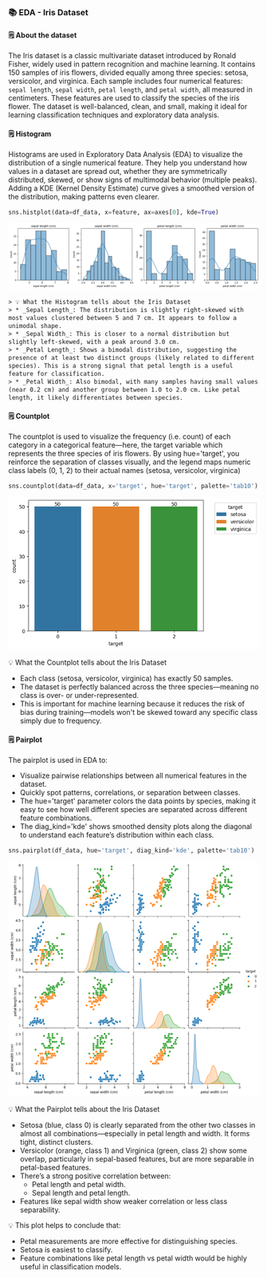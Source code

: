 ### 📚 EDA - Iris Dataset

#### 🗒️ About the dataset
The Iris dataset is a classic multivariate dataset introduced by Ronald Fisher, widely used in pattern recognition and machine learning. It contains 150 samples of iris flowers, divided equally among three species: setosa, versicolor, and virginica. Each sample includes four numerical features: `sepal length`, `sepal width`, `petal length`, and `petal width`, all measured in centimeters. These features are used to classify the species of the iris flower. The dataset is well-balanced, clean, and small, making it ideal for learning classification techniques and exploratory data analysis.

#### 🗒️ Histogram
Histograms are used in Exploratory Data Analysis (EDA) to visualize the distribution of a single numerical feature. They help you understand how values in a dataset are spread out, whether they are symmetrically distributed, skewed, or show signs of multimodal behavior (multiple peaks). Adding a KDE (Kernel Density Estimate) curve gives a smoothed version of the distribution, making patterns even clearer.

```python
sns.histplot(data=df_data, x=feature, ax=axes[0], kde=True)
```

![Histogram](/assets/histogram.png)

    > 💡 What the Histogram tells about the Iris Dataset
    > * _Sepal Length_: The distribution is slightly right-skewed with most values clustered between 5 and 7 cm. It appears to follow a unimodal shape.
    > * _Sepal Width_: This is closer to a normal distribution but slightly left-skewed, with a peak around 3.0 cm.
    > * _Petal Length_: Shows a bimodal distribution, suggesting the presence of at least two distinct groups (likely related to different species). This is a strong signal that petal length is a useful feature for classification.
    > * _Petal Width_: Also bimodal, with many samples having small values (near 0.2 cm) and another group between 1.0 to 2.0 cm. Like petal length, it likely differentiates between species.

#### 🗒️ Countplot
The countplot is used to visualize the frequency (i.e. count) of each category in a categorical feature—here, the target variable which represents the three species of iris flowers. By using hue='target', you reinforce the separation of classes visually, and the legend maps numeric class labels (0, 1, 2) to their actual names (setosa, versicolor, virginica)

```python
sns.countplot(data=df_data, x='target', hue='target', palette='tab10')
```

![Countplot](/assets/countplot.png)

💡 What the Countplot tells about the Iris Dataset
* Each class (setosa, versicolor, virginica) has exactly 50 samples.
* The dataset is perfectly balanced across the three species—meaning no class is over- or under-represented.
* This is important for machine learning because it reduces the risk of bias during training—models won't be skewed toward any specific class simply due to frequency.

#### 🗒️ Pairplot
The pairplot is used in EDA to: 
* Visualize pairwise relationships between all numerical features in the dataset.
* Quickly spot patterns, correlations, or separation between classes.
* The hue='target' parameter colors the data points by species, making it easy to see how well different species are separated across different feature combinations.
* The diag_kind='kde' shows smoothed density plots along the diagonal to understand each feature’s distribution within each class.

```python
sns.pairplot(df_data, hue='target', diag_kind='kde', palette='tab10')
```

![pairplot](/assets/pairplot.png)

💡 What the Pairplot tells about the Iris Dataset
* Setosa (blue, class 0) is clearly separated from the other two classes in almost all combinations—especially in petal length and width. It forms tight, distinct clusters.
* Versicolor (orange, class 1) and Virginica (green, class 2) show some overlap, particularly in sepal-based features, but are more separable in petal-based features.
* There’s a strong positive correlation between:
    * Petal length and petal width.
    * Sepal length and petal length.
* Features like sepal width show weaker correlation or less class separability.

💡 This plot helps to conclude that:
* Petal measurements are more effective for distinguishing species.
* Setosa is easiest to classify.
* Feature combinations like petal length vs petal width would be highly useful in classification models.